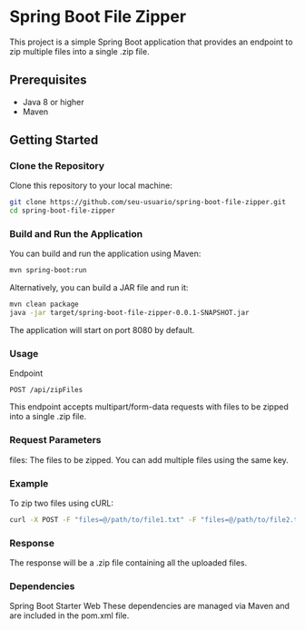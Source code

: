 # Spring Boot File Zipper

This project is a simple Spring Boot application that provides an endpoint to zip multiple files into a single .zip file.

## Prerequisites

- Java 8 or higher
- Maven

## Getting Started

### Clone the Repository

Clone this repository to your local machine:

```bash
git clone https://github.com/seu-usuario/spring-boot-file-zipper.git
cd spring-boot-file-zipper
```

### Build and Run the Application
You can build and run the application using Maven:

```bash
mvn spring-boot:run
```

Alternatively, you can build a JAR file and run it:

```bash
mvn clean package
java -jar target/spring-boot-file-zipper-0.0.1-SNAPSHOT.jar
```

The application will start on port 8080 by default.

### Usage
Endpoint
```
POST /api/zipFiles
```
This endpoint accepts multipart/form-data requests with files to be zipped into a single .zip file.

### Request Parameters
files: The files to be zipped. You can add multiple files using the same key.

### Example
To zip two files using cURL:

```bash
curl -X POST -F "files=@/path/to/file1.txt" -F "files=@/path/to/file2.txt" http://localhost:8080/api/zipFiles --output files.zip
````
### Response
The response will be a .zip file containing all the uploaded files.

### Dependencies
Spring Boot Starter Web
These dependencies are managed via Maven and are included in the pom.xml file.

